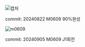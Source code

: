 ![캡처](https://github.com/user-attachments/assets/ba5eae7d-2649-4c18-9849-9611a548b3fe)

commit: 20240822 M0609 90%완성

![m0609](https://github.com/user-attachments/assets/4608651c-5407-4ba5-a0d5-2b3def1c7854)

commit: 20240905 M0609 J1회전
